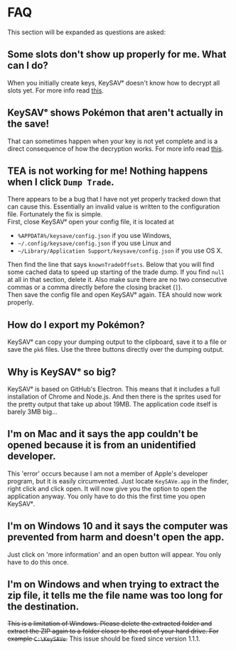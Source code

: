 # FAQ

This section will be expanded as questions are asked:

## Some slots don't show up properly for me. What can I do?

When you initially create keys, KeySAVᵉ doesn't know how to decrypt all slots yet. For more info read [this](dumping/saves.md#ghosts).

## KeySAVᵉ shows Pokémon that aren't actually in the save!

That can sometimes happen when your key is not yet complete and is a direct consequence of how the decryption works. For more info read [this](dumping/saves.md#ghosts).

## TEA is not working for me! Nothing happens when I click `Dump Trade`.

There appears to be a bug that I have not yet properly tracked down that can cause this. Essentially an invalid value is written to the configuration file. Fortunately the fix is simple.  
First, close KeySAVᵉ open your config file, it is located at

* `%APPDATA%/keysave/config.json` if you use Windows,
* `~/.config/keysave/config.json` if you use Linux and
* `~/Library/Application Support/keysave/config.json` if you use OS X.

Then find the line that says `knownTradeOffsets`. Below that you will find some cached data to speed up starting of the trade dump. If you find `null` at all in that section, delete it. Also make sure there are no two consecutive commas or a comma directly before the closing bracket (`]`).  
Then save the config file and open KeySAVᵉ again. TEA should now work properly.

## How do I export my Pokémon?

KeySAVᵉ can copy your dumping output to the clipboard, save it to a file or save the `pk6` files. Use the three buttons directly over the dumping output.

## Why is KeySAVᵉ so big?

KeySAVᵉ is based on GitHub's Electron. This means that it includes a full installation of Chrome and Node.js. And then there is the sprites
used for the pretty output that take up about 19MB. The application code itself is barely 3MB big...

## I'm on Mac and it says the app couldn't be opened because it is from an unidentified developer.

This 'error' occurs because I am not a member of Apple's developer program, but it is easily circumvented. Just locate `KeySAVe.app` in the finder, right click and click open. It will now give you the option to open the application anyway. You only have to do this the first time you open KeySAVᵉ.

## I'm on Windows 10 and it says the computer was prevented from harm and doesn't open the app.

Just click on 'more information' and an open button will appear. You only have to do this once.

## I'm on Windows and when trying to extract the zip file, it tells me the file name was too long for the destination.

~~This is a limitation of Windows. Please delete the extracted folder and extract the ZIP again to a folder closer to the root of your hard drive. For example `C:\KeySAVe`.~~ This issue should be fixed since version 1.1.1.
